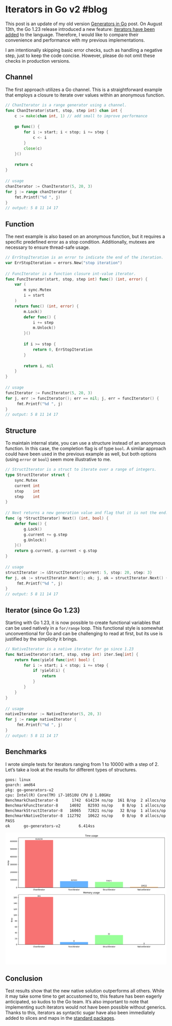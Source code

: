 # Iterators in Go v2 #blog

This post is an update of my old version [Generators in Go](https://z0rr0.blog/go-generators) post. On August 13th, the Go 1.23 release introduced a new feature: [iterators have been added](https://go.dev/doc/go1.23#iterators) to the language. Therefore, I would like to compare their convenience and performance with my previous implementations.

I am intentionally skipping basic error checks, such as handling a negative step, just to keep the code concise. However, please do not omit these checks in production versions.

## Channel

The first approach utilizes a Go channel. This is a straightforward example that employs a closure to iterate over values within an anonymous function.

```go
// ChanIterator is a range generator using a channel.
func ChanIterator(start, stop, step int) chan int {
    c := make(chan int, 1) // add small to improve performance
    
    go func() {
        for i := start; i < stop; i += step {
            c <- i
        }
        close(c)
    }()
    
    return c
}

// usage
chanIterator := ChanIterator(5, 20, 3)
for j := range chanIterator {
    fmt.Printf("%d ", j)
}
// output: 5 8 11 14 17
```

## Function

The next example is also based on an anonymous function, but it requires a specific predefined error as a stop condition. Additionally, mutexes are necessary to ensure thread-safe usage.

```go
// ErrStopIteration is an error to indicate the end of the iteration.
var ErrStopIteration = errors.New("stop iteration")

// FuncIterator is a function closure int-value iterator.
func FuncIterator(start, stop, step int) func() (int, error) {
    var (
		m sync.Mutex
		i = start
	)
    return func() (int, error) {
        m.Lock()
        defer func() {
            i += step
            m.Unlock()
        }()
        
		if i >= stop {
            return 0, ErrStopIteration
        }
        
		return i, nil
    }
}

// usage
funcIterator := FuncIterator(5, 20, 3)
for j, err := funcIterator(); err == nil; j, err = funcIterator() {
     fmt.Printf("%d ", j)
}
// output: 5 8 11 14 17
```

## Structure

To maintain internal state, you can use a structure instead of an anonymous function. In this case, the completion flag is of type `bool`. A similar approach could have been used in the previous example as well, but both options (using `error` or `bool`) seem more illustrative to me.

```go
// StructIterator is a struct to iterate over a range of integers.
type StructIterator struct {
	sync.Mutex
	current int
	stop    int
	step    int
}

// Next returns a new generation value and flag that it is not the end.
func (g *StructIterator) Next() (int, bool) {
	defer func() {
		g.Lock()
		g.current += g.step
		g.Unlock()
	}()
	return g.current, g.current < g.stop
}

// usage
structIterator := &StructIterator{current: 5, stop: 20, step: 3}
for j, ok := structIterator.Next(); ok; j, ok = structIterator.Next() {
     fmt.Printf("%d ", j)
}
// output: 5 8 11 14 17
```

## Iterator (since Go 1.23)

Starting with Go 1.23, it is now possible to create functional variables that can be used natively in a `for/range` loop. This functional style is somewhat unconventional for Go and can be challenging to read at first, but its use is justified by the simplicity it brings.

```go
// NativeIterator is a native iterator for go since 1.23
func NativeIterator(start, stop, step int) iter.Seq[int] {
	return func(yield func(int) bool) {
		for i := start; i < stop; i += step {
			if !yield(i) {
				return
			}
		}
	}
}

// usage
nativeIterator := NativeIterator(5, 20, 3)
for j := range nativeIterator {
     fmt.Printf("%d ", j)
}
// output: 5 8 11 14 17
```

## Benchmarks

I wrote simple tests for iterators ranging from 1 to 10000 with a step of 2. Let’s take a look at the results for different types of structures.

```
goos: linux
goarch: amd64
pkg: go-generators-v2
cpu: Intel(R) Core(TM) i7-10510U CPU @ 1.80GHz
BenchmarkChanIterator-8      1742  614234 ns/op  161 B/op  2 allocs/op
BenchmarkFuncIterator-8     14692   82593 ns/op    8 B/op  1 allocs/op
BenchmarkStructIterator-8   16065   72821 ns/op   32 B/op  1 allocs/op
BenchmarkNativeIterator-8  112792   10622 ns/op    0 B/op  0 allocs/op
PASS
ok      go-generators-v2        6.414ss
```

![time_usage.png](./memory_time_usage.png)

## Conclusion

Test results show that the new native solution outperforms all others. While it may take some time to get accustomed to, this feature has been eagerly anticipated, so kudos to the Go team. It’s also important to note that implementing such iterators would not have been possible without generics. Thanks to this, iterators as syntactic sugar have also been immediately added to slices and maps in the [standard packages](https://go.dev/doc/go1.23#iterators).
